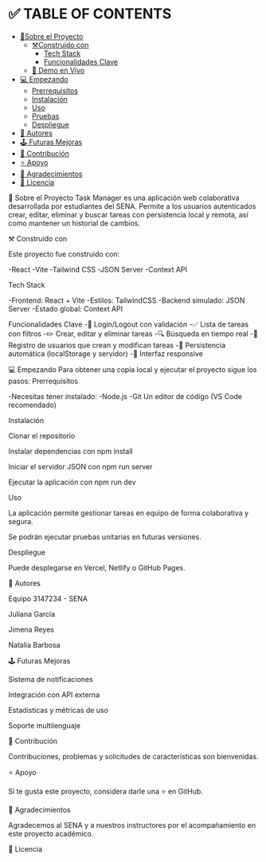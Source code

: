 # ✅ TABLE OF CONTENTS
- [📖Sobre el Proyecto](#about-project)
  - [⚒️Construido con](#built-with)
    - [Tech Stack](#tech-stack)
    - [Funcionalidades Clave](#key-features)
  - [🚀 Demo en Vivo](#live-demo)
- [💻 Empezando](#getting-started)
   - [Prerrequisitos](#prerequisites)
   - [Instalación](#install)
   - [Uso](#usage)
   - [Pruebas](#run-tests)
   - [Despliegue](#deployment)
- [👥 Autores](#authors)
- [🕹️ Futuras Mejoras](#future-features)
- [🤝 Contribución](#contributing)
- [⭐ Apoyo](#support)
- [👏 Agradecimientos](#ackknowledgements)
- [📃 Licencia](#license)

📖 Sobre el Proyecto <a name="about-project"></a>
Task Manager es una aplicación web colaborativa desarrollada por estudiantes del SENA. Permite a los usuarios autenticados crear, editar,
eliminar y buscar tareas con persistencia local y remota, así como mantener un historial de cambios.

⚒️ Construido con <a name="built-with"></a>

Este proyecto fue construido con:

-React
-Vite
-Tailwind CSS
-JSON Server
-Context API

Tech Stack <a name="tech-stack"></a>

-Frontend: React + Vite
-Estilos: TailwindCSS
-Backend simulado: JSON Server
-Estado global: Context API


Funcionalidades Clave 
-🔐 Login/Logout con validación
-✅ Lista de tareas con filtros
-✏️ Crear, editar y eliminar tareas
-🔍 Búsqueda en tiempo real
-👥 Registro de usuarios que crean y modifican tareas
-💾 Persistencia automática (localStorage y servidor)
-📱 Interfaz responsive


💻 Empezando 
Para obtener una copia local y ejecutar el proyecto sigue los pasos:
Prerrequisitos <a name="prerequisites"></a>

-Necesitas tener instalado:
-Node.js
-Git
Un editor de código (VS Code recomendado)


Instalación <a name="install"></a>

Clonar el repositorio

Instalar dependencias con npm install

Iniciar el servidor JSON con npm run server

Ejecutar la aplicación con npm run dev

Uso <a name="usage"></a>

La aplicación permite gestionar tareas en equipo de forma colaborativa y segura.


Se podrán ejecutar pruebas unitarias en futuras versiones.

Despliegue <a name="deployment"></a>

Puede desplegarse en Vercel, Netlify o GitHub Pages.


👥 Autores <a name="authors"></a>

Equipo 3147234 - SENA

Juliana García

Jimena Reyes

Natalia Barbosa


🕹️ Futuras Mejoras <a name="future-features"></a>

 Sistema de notificaciones

 Integración con API externa

 Estadísticas y métricas de uso

 Soporte multilenguaje

🤝 Contribución <a name="contributing"></a>

Contribuciones, problemas y solicitudes de características son bienvenidas.

⭐ Apoyo <a name="support"></a>

Si te gusta este proyecto, considera darle una ⭐ en GitHub.

👏 Agradecimientos <a name="acknowledgements"></a>

Agradecemos al SENA y a nuestros instructores por el acompañamiento en este proyecto académico.

📃 Licencia <a name="license"></a>


